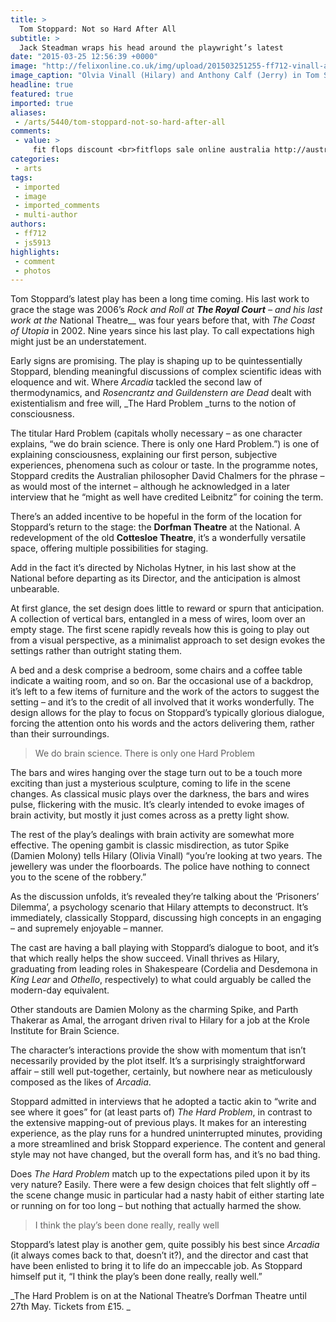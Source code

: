 ```yaml
---
title: >
  Tom Stoppard: Not so Hard After All
subtitle: >
  Jack Steadman wraps his head around the playwright’s latest
date: "2015-03-25 12:56:39 +0000"
image: "http://felixonline.co.uk/img/upload/201503251255-ff712-vinall-and-calf-cmyka.jpg"
image_caption: "Olvia Vinall (Hilary) and Anthony Calf (Jerry) in Tom Stoppard’s The Hard Problem"
headline: true
featured: true
imported: true
aliases:
 - /arts/5440/tom-stoppard-not-so-hard-after-all
comments:
 - value: >
     fit flops discount <br>fitflops sale online australia http://australiafitflops.iemiller.net/,christian louboutin canada sale <br>christian louboutin online store http://canadachristianlouboutin.blogspot.com/
categories:
 - arts
tags:
 - imported
 - image
 - imported_comments
 - multi-author
authors:
 - ff712
 - js5913
highlights:
 - comment
 - photos
---
```


Tom Stoppard’s latest play has been a long time coming. His last work to grace the stage was 2006’s _Rock and Roll _at __The Royal Court__ – and his last work at the__ National Theatre__ was four years before that, with _The Coast of Utopia_ in 2002. Nine years since his last play. To call expectations high might just be an understatement.

Early signs are promising. The play is shaping up to be quintessentially Stoppard, blending meaningful discussions of complex scientific ideas with eloquence and wit. Where _Arcadia_ tackled the second law of thermodynamics, and _Rosencrantz and Guildenstern are Dead_ dealt with existentialism and free will, _The Hard Problem _turns to the notion of consciousness.

The titular Hard Problem (capitals wholly necessary – as one character explains, “we do brain science. There is only one Hard Problem.”) is one of explaining consciousness, explaining our first person, subjective experiences, phenomena such as colour or taste. In the programme notes, Stoppard credits the Australian philosopher David Chalmers for the phrase – as would most of the internet – although he acknowledged in a later interview that he “might as well have credited Leibnitz” for coining the term.

There’s an added incentive to be hopeful in the form of the location for Stoppard’s return to the stage: the __Dorfman Theatre__ at the National. A redevelopment of the old __Cottesloe Theatre__, it’s a wonderfully versatile space, offering multiple possibilities for staging.

Add in the fact it’s directed by Nicholas Hytner, in his last show at the National before departing as its Director, and the anticipation is almost unbearable.

At first glance, the set design does little to reward or spurn that anticipation. A collection of vertical bars, entangled in a mess of wires, loom over an empty stage. The first scene rapidly reveals how this is going to play out from a visual perspective, as a minimalist approach to set design evokes the settings rather than outright stating them.

A bed and a desk comprise a bedroom, some chairs and a coffee table indicate a waiting room, and so on. Bar the occasional use of a backdrop, it’s left to a few items of furniture and the work of the actors to suggest the setting – and it’s to the credit of all involved that it works wonderfully. The design allows for the play to focus on Stoppard’s typically glorious dialogue, forcing the attention onto his words and the actors delivering them, rather than their surroundings.

> We do brain science. There is only one Hard Problem

The bars and wires hanging over the stage turn out to be a touch more exciting than just a mysterious sculpture, coming to life in the scene changes. As classical music plays over the darkness, the bars and wires pulse, flickering with the music. It’s clearly intended to evoke images of brain activity, but mostly it just comes across as a pretty light show.

The rest of the play’s dealings with brain activity are somewhat more effective. The opening gambit is classic misdirection, as tutor Spike (Damien Molony) tells Hilary (Olivia Vinall) “you’re looking at two years. The jewellery was under the floorboards. The police have nothing to connect you to the scene of the robbery.”

As the discussion unfolds, it’s revealed they’re talking about the ‘Prisoners’ Dilemma’, a psychology scenario that Hilary attempts to deconstruct. It’s immediately, classically Stoppard, discussing high concepts in an engaging – and supremely enjoyable – manner.

The cast are having a ball playing with Stoppard’s dialogue to boot, and it’s that which really helps the show succeed. Vinall thrives as Hilary, graduating from leading roles in Shakespeare (Cordelia and Desdemona in _King Lear_ and _Othello_, respectively) to what could arguably be called the modern-day equivalent.

Other standouts are Damien Molony as the charming Spike, and Parth Thakerar as Amal, the arrogant driven rival to Hilary for a job at the Krole Institute for Brain Science.

The character’s interactions provide the show with momentum that isn’t necessarily provided by the plot itself. It’s a surprisingly straightforward affair – still well put-together, certainly, but nowhere near as meticulously composed as the likes of _Arcadia_.

Stoppard admitted in interviews that he adopted a tactic akin to “write and see where it goes” for (at least parts of) _The Hard Problem_, in contrast to the extensive mapping-out of previous plays. It makes for an interesting experience, as the play runs for a hundred uninterrupted minutes, providing a more streamlined and brisk Stoppard experience. The content and general style may not have changed, but the overall form has, and it’s no bad thing.

Does _The Hard Problem_ match up to the expectations piled upon it by its very nature? Easily. There were a few design choices that felt slightly off – the scene change music in particular had a nasty habit of either starting late or running on for too long – but nothing that actually harmed the show.

> I think the play’s been done really, really well

Stoppard’s latest play is another gem, quite possibly his best since _Arcadia_ (it always comes back to that, doesn’t it?), and the director and cast that have been enlisted to bring it to life do an impeccable job. As Stoppard himself put it, “I think the play’s been done really, really well.”

_The Hard Problem is on at the National Theatre’s Dorfman Theatre until 27th May. Tickets from £15. _
